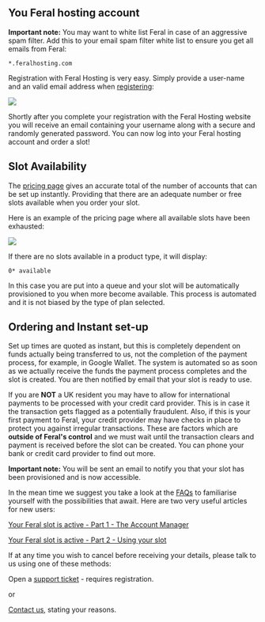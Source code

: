 
You Feral hosting account
---

**Important note:** You may want to white list Feral in case of an aggressive spam filter. Add this to your email spam filter white list to ensure you get all emails from Feral:

~~~
*.feralhosting.com
~~~

Registration with Feral Hosting is very easy. Simply provide a user-name and an valid email address when [registering](https://www.feralhosting.com/login):

![](https://raw.github.com/feralhosting/feralfilehosting/master/Feral%20Wiki/General/How%20long%20until%20my%20slot%20is%20activated/register.png)

Shortly after you complete your registration with the Feral Hosting website you will receive an email containing your username along with a secure and randomly generated password. You can now log into your Feral hosting account and order a slot!

Slot Availability
---

The [pricing page](https://www.feralhosting.com/pricing) gives an accurate total of the number of accounts that can be set up instantly. Providing that there are an adequate number or free slots available when you order your slot.

Here is an example of the pricing page where all available slots have been exhausted:

![](https://raw.github.com/feralhosting/feralfilehosting/master/Feral%20Wiki/General/How%20long%20until%20my%20slot%20is%20activated/1.png)

If there are no slots available in a product type, it will display: 

~~~
0* available
~~~

In this case you are put into a queue and your slot will be automatically provisioned to you when more become available. This process is automated and it is not biased by the type of plan selected.

Ordering and Instant set-up
---

Set up times are quoted as instant, but this is completely dependent on funds actually being transferred to us, not the completion of the payment process, for example, in Google Wallet. The system is automated so as soon as we actually receive the funds the payment process completes and the slot is created. You are then notified by email that your slot is ready to use.

If you are **NOT** a UK resident you may have to allow for international payments to be processed with your credit card provider. This is in case it the transaction gets flagged as a potentially fraudulent. Also, if this is your first payment to Feral, your credit provider may have checks in place to protect you against irregular transactions. These are factors which are **outside of Feral's control** and we must wait until the transaction clears and payment is received before the slot can be created. You can phone your bank or credit card provider to find out more.

**Important note:** You will be sent an email to notify you that your slot has been provisioned and is now accessible.

In the mean time we suggest you take a look at the [FAQs](https://www.feralhosting.com/faq/) to familiarise yourself with the possibilities that await. Here are two very useful articles for new users:

[Your Feral slot is active - Part 1 - The Account Manager](https://www.feralhosting.com/faq/view?question=134)

[Your Feral slot is active - Part 2 - Using your slot](https://www.feralhosting.com/faq/view?question=225)

If at any time you wish to cancel before receiving your details, please talk to us using one of these methods:

Open a [support ticket](https://www.feralhosting.com/manager/tickets/new) - requires registration.

or

[Contact us](https://www.feralhosting.com/about/), stating your reasons.



